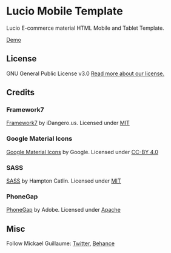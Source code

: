 # Lucio Mobile Template

Lucio E-commerce material HTML Mobile and Tablet Template.

[Demo](http://mickaelguillaume.esy.es/Lucio/index.html)

## License

GNU General Public License v3.0 [Read more about our license.](http://www.gnu.org/licenses/gpl-3.0.txt)

## Credits 

### Framework7

[Framework7](http://www.idangero.us/framework7/#.Vh5eAXrtlBc) by iDangero.us. Licensed under [MIT](https://github.com/nolimits4web/Framework7/blob/master/LICENSE)

### Google Material Icons 

[Google Material Icons](http://google.github.io/material-design-icons/) by Google. Licensed under [CC-BY 4.0](https://github.com/google/material-design-icons/blob/master/LICENSE)

### SASS

[SASS](http://sass-lang.com/) by Hampton Catlin. Licensed under [MIT](https://github.com/sass/sass/blob/stable/MIT-LICENSE)

### PhoneGap

[PhoneGap](http://phonegap.com/) by Adobe. Licensed under [Apache](https://github.com/phonegap/phonegap-start/blob/master/LICENSE)

## Misc

Follow Mickael Guillaume: [Twitter](https://twitter.com/guillaumemick), [Behance](https://www.behance.net/mickaeldll)



